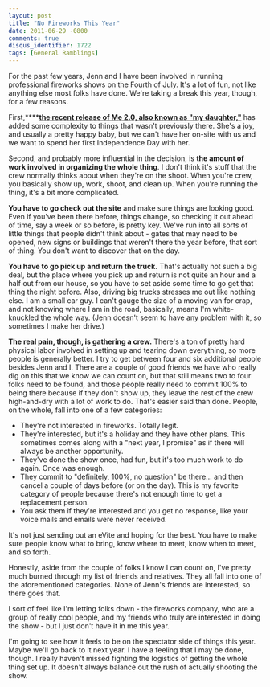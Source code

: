 ```yaml
---
layout: post
title: "No Fireworks This Year"
date: 2011-06-29 -0800
comments: true
disqus_identifier: 1722
tags: [General Ramblings]
---
```

For the past few years, Jenn and I have been involved in running
professional fireworks shows on the Fourth of July. It's a lot of fun,
not like anything else most folks have done. We're taking a break this
year, though, for a few reasons.

First,****[**the recent release of Me 2.0, also known as "my
daughter,"**](/archive/2010/12/01/phoenix-aeralynn-illig.aspx) has added
some complexity to things that wasn't previously there. She's a joy, and
usually a pretty happy baby, but we can't have her on-site with us and
we want to spend her first Independence Day with her.

Second, and probably more influential in the decision, is **the amount
of work involved in organizing the whole thing**. I don't think it's
stuff that the crew normally thinks about when they're on the shoot.
When you're crew, you basically show up, work, shoot, and clean up. When
you're running the thing, it's a bit more complicated.

**You have to go check out the site** and make sure things are looking
good. Even if you've been there before, things change, so checking it
out ahead of time, say a week or so before, is pretty key. We've run
into all sorts of little things that people didn't think about - gates
that may need to be opened, new signs or buildings that weren't there
the year before, that sort of thing. You don't want to discover that on
the day.

**You have to go pick up and return the truck.** That's actually not
such a big deal, but the place where you pick up and return is not quite
an hour and a half out from our house, so you have to set aside some
time to go get that thing the night before. Also, driving big trucks
stresses me out like nothing else. I am a small car guy. I can't gauge
the size of a moving van for crap, and not knowing where I am in the
road, basically, means I'm white-knuckled the whole way. (Jenn doesn't
seem to have any problem with it, so sometimes I make her drive.)

**The real pain, though, is gathering a crew.** There's a ton of pretty
hard physical labor involved in setting up and tearing down everything,
so more people is generally better. I try to get between four and six
additional people besides Jenn and I. There are a couple of good friends
we have who really dig on this that we know we can count on, but that
still means two to four folks need to be found, and those people really
need to commit 100% to being there because if they don't show up, they
leave the rest of the crew high-and-dry with a lot of work to do. That's
easier said than done. People, on the whole, fall into one of a few
categories:

- They're not interested in fireworks. Totally legit.
- They're interested, but it's a holiday and they have other plans.
    This sometimes comes along with a "next year, I promise" as if there
    will always be another opportunity.
- They've done the show once, had fun, but it's too much work to do
    again. Once was enough.
- They commit to "definitely, 100%, no question" be there... and then
    cancel a couple of days before (or on the day). This is my favorite
    category of people because there's not enough time to get a
    replacement person.
- You ask them if they're interested and you get no response, like
    your voice mails and emails were never received.

It's not just sending out an eVite and hoping for the best. You have to
make sure people know what to bring, know where to meet, know when to
meet, and so forth.

Honestly, aside from the couple of folks I know I can count on, I've
pretty much burned through my list of friends and relatives. They all
fall into one of the aforementioned categories. None of Jenn's friends
are interested, so there goes that.

I sort of feel like I'm letting folks down - the fireworks company, who
are a group of really cool people, and my friends who truly are
interested in doing the show - but I just don't have it in me this year.

I'm going to see how it feels to be on the spectator side of things this
year. Maybe we'll go back to it next year. I have a feeling that I may
be done, though. I really haven't missed fighting the logistics of
getting the whole thing set up. It doesn't always balance out the rush
of actually shooting the show.
